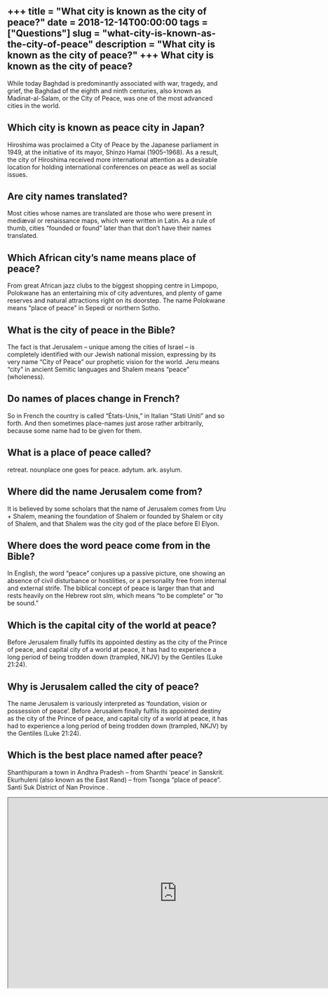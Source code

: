+++
title = "What city is known as the city of peace?"
date = 2018-12-14T00:00:00
tags = ["Questions"]
slug = "what-city-is-known-as-the-city-of-peace"
description = "What city is known as the city of peace?"
+++
What city is known as the city of peace?
----------------------------------------

While today Baghdad is predominantly associated with war, tragedy, and grief, the Baghdad of the eighth and ninth centuries, also known as Madinat-al-Salam, or the City of Peace, was one of the most advanced cities in the world.

Which city is known as peace city in Japan?
-------------------------------------------

Hiroshima was proclaimed a City of Peace by the Japanese parliament in 1949, at the initiative of its mayor, Shinzo Hamai (1905–1968). As a result, the city of Hiroshima received more international attention as a desirable location for holding international conferences on peace as well as social issues.

Are city names translated?
--------------------------

Most cities whose names are translated are those who were present in mediæval or renaissance maps, which were written in Latin. As a rule of thumb, cities “founded or found” later than that don’t have their names translated.

Which African city’s name means place of peace?
-----------------------------------------------

From great African jazz clubs to the biggest shopping centre in Limpopo, Polokwane has an entertaining mix of city adventures, and plenty of game reserves and natural attractions right on its doorstep. The name Polokwane means “place of peace” in Sepedi or northern Sotho.

What is the city of peace in the Bible?
---------------------------------------

The fact is that Jerusalem – unique among the cities of Israel – is completely identified with our Jewish national mission, expressing by its very name “City of Peace” our prophetic vision for the world. Jeru means “city” in ancient Semitic languages and Shalem means “peace” (wholeness).

Do names of places change in French?
------------------------------------

So in French the country is called “États-Unis,” in Italian “Stati Uniti” and so forth. And then sometimes place-names just arose rather arbitrarily, because some name had to be given for them.

What is a place of peace called?
--------------------------------

retreat. nounplace one goes for peace. adytum. ark. asylum.

Where did the name Jerusalem come from?
---------------------------------------

It is believed by some scholars that the name of Jerusalem comes from Uru + Shalem, meaning the foundation of Shalem or founded by Shalem or city of Shalem, and that Shalem was the city god of the place before El Elyon.

Where does the word peace come from in the Bible?
-------------------------------------------------

In English, the word “peace” conjures up a passive picture, one showing an absence of civil disturbance or hostilities, or a personality free from internal and external strife. The biblical concept of peace is larger than that and rests heavily on the Hebrew root slm, which means “to be complete” or “to be sound.”

Which is the capital city of the world at peace?
------------------------------------------------

Before Jerusalem finally fulfils its appointed destiny as the city of the Prince of peace, and capital city of a world at peace, it has had to experience a long period of being trodden down (trampled, NKJV) by the Gentiles (Luke 21:24).

Why is Jerusalem called the city of peace?
------------------------------------------

The name Jerusalem is variously interpreted as ‘foundation, vision or possession of peace’. Before Jerusalem finally fulfils its appointed destiny as the city of the Prince of peace, and capital city of a world at peace, it has had to experience a long period of being trodden down (trampled, NKJV) by the Gentiles (Luke 21:24).

Which is the best place named after peace?
------------------------------------------

Shanthipuram a town in Andhra Pradesh – from Shanthi ‘peace’ in Sanskrit. Ekurhuleni (also known as the East Rand) – from Tsonga “place of peace”. Santi Suk District of Nan Province .

<iframe allow="accelerometer; autoplay; clipboard-write; encrypted-media; gyroscope; picture-in-picture" allowfullscreen="" class="__youtube_prefs__  epyt-is-override  no-lazyload" data-no-lazy="1" data-origheight="433" data-origwidth="770" data-skipgform_ajax_framebjll="" height="433" id="_ytid_28272" loading="lazy" src="https://www.youtube.com/embed/HGq2iAFrr2s?enablejsapi=1&autoplay=0&cc_load_policy=0&cc_lang_pref=&iv_load_policy=1&loop=0&modestbranding=0&rel=1&fs=1&playsinline=0&autohide=2&theme=dark&color=red&controls=1&" title="YouTube player" width="770"></iframe>